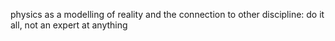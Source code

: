 physics as a modelling of reality and the connection to other discipline: do it all, not an expert at anything
